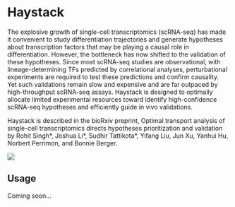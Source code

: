 # Haystack

The explosive growth of single-cell transcriptomics (scRNA-seq) has made it convenient to study differentiation trajectories and generate hypotheses about transcription factors that may be playing a causal role in differentiation. However, the bottleneck has now shifted to the validation of these hypotheses. Since most scRNA-seq studies are observational, with lineage-determining TFs predicted by correlational analyses, perturbational experiments are required to test these predictions and confirm causality. Yet such validations remain slow and expensive and are far outpaced by high-throughput scRNA-seq assays. Haystack is designed to optimally allocate limited experimental resources toward identify high-confidence scRNA-seq hypotheses and efficiently guide in vivo validations.

Haystack is described in the bioRxiv preprint, Optimal transport analysis of single-cell transcriptomics directs hypotheses prioritization and validation by Rohit Singh*, Joshua Li*, Sudhir Tattikota*, Yifang Liu, Jun Xu, Yanhui Hu, Norbert Perrimon, and Bonnie Berger.

![](https://cb.csail.mit.edu/cb/haystack/haystack_graphical_abstract_v1.png)

## Usage

Coming soon...
